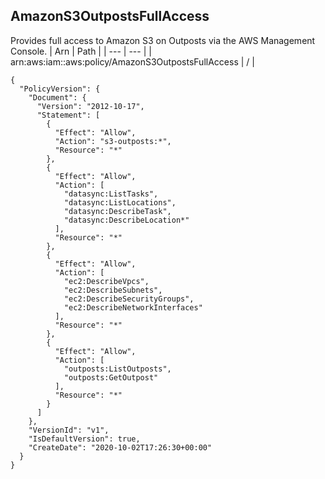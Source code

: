 
## AmazonS3OutpostsFullAccess
Provides full access to Amazon S3 on Outposts via the AWS Management Console.
| Arn | Path |
| --- | --- |
| arn:aws:iam::aws:policy/AmazonS3OutpostsFullAccess | / |
```
{
  "PolicyVersion": {
    "Document": {
      "Version": "2012-10-17",
      "Statement": [
        {
          "Effect": "Allow",
          "Action": "s3-outposts:*",
          "Resource": "*"
        },
        {
          "Effect": "Allow",
          "Action": [
            "datasync:ListTasks",
            "datasync:ListLocations",
            "datasync:DescribeTask",
            "datasync:DescribeLocation*"
          ],
          "Resource": "*"
        },
        {
          "Effect": "Allow",
          "Action": [
            "ec2:DescribeVpcs",
            "ec2:DescribeSubnets",
            "ec2:DescribeSecurityGroups",
            "ec2:DescribeNetworkInterfaces"
          ],
          "Resource": "*"
        },
        {
          "Effect": "Allow",
          "Action": [
            "outposts:ListOutposts",
            "outposts:GetOutpost"
          ],
          "Resource": "*"
        }
      ]
    },
    "VersionId": "v1",
    "IsDefaultVersion": true,
    "CreateDate": "2020-10-02T17:26:30+00:00"
  }
}
```
